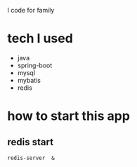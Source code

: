 I code for family

# tech I used

- java
- spring-boot
- mysql
- mybatis
- redis

# how to start this app

## redis start

`redis-server  &`  
